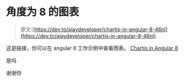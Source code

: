 # 角度为 8 的图表

> 原文:[https://dev.to/ajaydeveloper/chartjs-in-angular-8-46nl](https://dev.to/ajaydeveloper/chartjs-in-angular-8-46nl)

这是链接，你可以在 angular 8 工作示例中查看图表。
[Chartjs in Angular 8](https://therichpost.com/angular-8-chartjs-working-example)

是吗

谢谢你